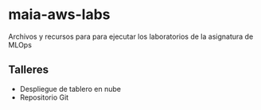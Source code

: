 # maia-aws-labs
Archivos y recursos para para ejecutar los laboratorios de la asignatura de MLOps

## Talleres

- Despliegue de tablero en nube
- Repositorio Git
